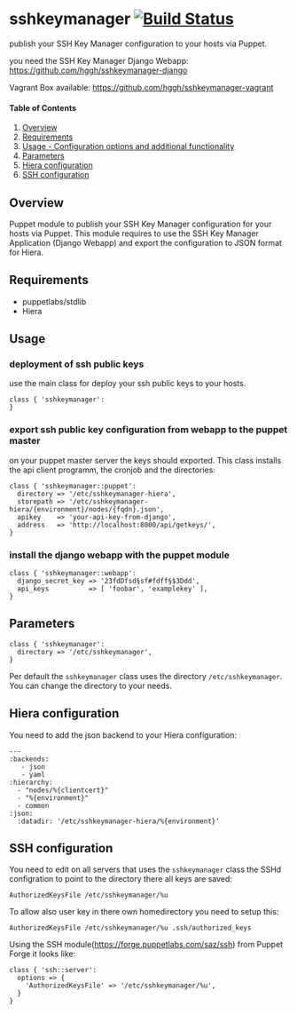 # sshkeymanager [![Build Status](https://api.travis-ci.org/hggh/sshkeymanager-puppet.svg)](https://travis-ci.org/hggh/sshkeymanager-puppet)

publish your SSH Key Manager configuration to your hosts via Puppet.

you need the SSH Key Manager Django Webapp: https://github.com/hggh/sshkeymanager-django

Vagrant Box available: https://github.com/hggh/sshkeymanager-vagrant

#### Table of Contents

1. [Overview](#overview)
2. [Requirements](#requirements)
3. [Usage - Configuration options and additional functionality](#usage)
4. [Parameters](#parameters)
5. [Hiera configuration](#hiera)
6. [SSH configuration](#ssh)

## Overview

Puppet module to publish your SSH Key Manager configuration for your hosts via
Puppet. This module requires to use the SSH Key Manager Application
(Django Webapp) and export the configuration to JSON format for Hiera.

## Requirements

* puppetlabs/stdlib
* Hiera

## Usage

### deployment of ssh public keys

use the main class for deploy your ssh public keys to your hosts.

```
class { 'sshkeymanager':
}
```

### export ssh public key configuration from webapp to the puppet master

on your puppet master server the keys should exported. This class installs the api client programm, the cronjob and the directories:

```
class { 'sshkeymanager::puppet':
  directory => '/etc/sshkeymanager-hiera',
  storepath => '/etc/sshkeymanager-hiera/{environment}/nodes/{fqdn}.json',
  apikey    => 'your-api-key-from-django',
  address   => 'http://localhost:8000/api/getkeys/',
}
```

### install the django webapp with the puppet module

```
class { 'sshkeymanager::webapp':
  django_secret_key => '23fdDfsd§sf#fdff§$3Ddd',
  api_keys          => [ 'foobar', 'examplekey' ],
}
```

## Parameters

```
class { 'sshkeymanager':
  directory => '/etc/sshkeymanager',
}
```

Per default the `sshkeymanager` class uses the directory `/etc/sshkeymanager`.
You can change the directory to your needs.

## Hiera configuration

You need to add the json backend to your Hiera configuration:

```
---
:backends:
   - json
   - yaml
:hierarchy:
  - "nodes/%{clientcert}"
  - "%{environment}"
  - common
:json:
  :datadir: '/etc/sshkeymanager-hiera/%{environment}'
```

## SSH configuration

You need to edit on all servers that uses the `sshkeymanager` class the
SSHd configration to point to the directory there all keys are saved:

```
AuthorizedKeysFile /etc/sshkeymanager/%u 
```

To allow also user key in there own homedirectory you need to setup this:

```
AuthorizedKeysFile /etc/sshkeymanager/%u .ssh/authorized_keys
```

Using the SSH module(https://forge.puppetlabs.com/saz/ssh) from Puppet Forge it looks like:
```
class { 'ssh::server':
  options => {
    'AuthorizedKeysFile' => '/etc/sshkeymanager/%u',
  }
}
```

